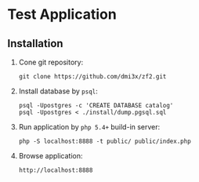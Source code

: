 Test Application
=======================

Installation
------------

1. Cone git repository:

    ```git clone https://github.com/dmi3x/zf2.git```

2. Install database by `psql`:

    ```
    psql -Upostgres -c 'CREATE DATABASE catalog'
    psql -Upostgres < ./install/dump.pgsql.sql
    ```

3. Run application by `php 5.4+` build-in server:

    ```php -S localhost:8888 -t public/ public/index.php```

4. Browse application:

    ```http://localhost:8888```
